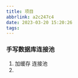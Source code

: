 ```yaml
---
title: 项目
abbrlink: a2c247c4
date: 2023-03-20 15:20:26
tags:
---
```

### 手写数据库连接池
1. 加缓存 连接池
2. 


### 
